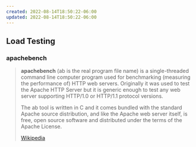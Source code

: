 ```yaml
---
created: 2022-08-14T18:50:22-06:00
updated: 2022-08-14T18:50:22-06:00
---
```



## Load Testing

### apachebench

> **apachebench** (ab is the real program file name) is a single-threaded command line computer program used for benchmarking (measuring the performance of) HTTP web servers.  Originally it was used to test the Apache HTTP Server but it is generic enough to test any web server supporting HTTP/1.0 or HTTP/1.1 protocol versions.
>
> The ab tool is written in C and it comes bundled with the standard Apache source distribution, and like the Apache web server itself, is free, open source software and distributed under the terms of the Apache License.
>
> [Wikipedia](https://en.wikipedia.org/wiki/ApacheBench)


## 